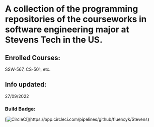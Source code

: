 # A collection of the programming repositories of the courseworks in software engineering major at Stevens Tech in the US.
## Enrolled Courses: 
SSW-567, CS-501, etc.
## Info updated:
27/09/2022
### Build Badge:
[![CircleCI](https://https://app.circleci.com/pipelines/github/fluencyk/Stevens.svg?style=svg!)](https://app.circleci.com/pipelines/github/fluencyk/Stevens)
